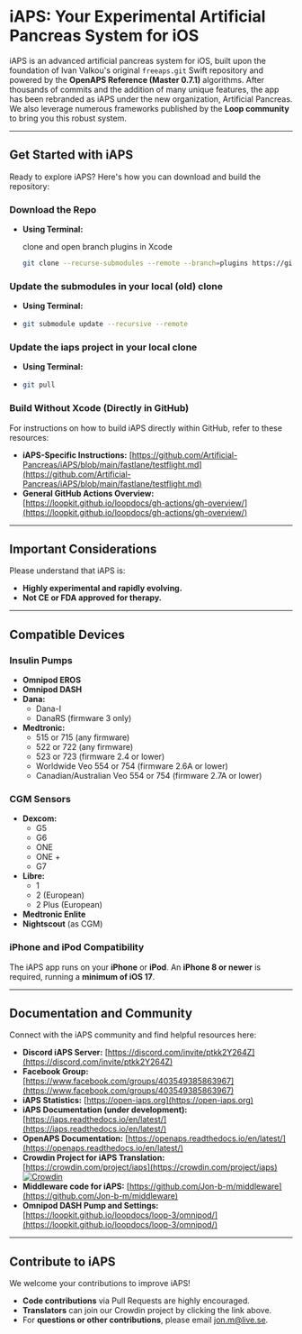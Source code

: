 # iAPS: Your Experimental Artificial Pancreas System for iOS

iAPS is an advanced artificial pancreas system for iOS, built upon the foundation of Ivan Valkou's original `freeaps.git` Swift repository and powered by the **OpenAPS Reference (Master 0.7.1)** algorithms. After thousands of commits and the addition of many unique features, the app has been rebranded as iAPS under the new organization, Artificial Pancreas. We also leverage numerous frameworks published by the **Loop community** to bring you this robust system.

-----

## Get Started with iAPS

Ready to explore iAPS? Here's how you can download and build the repository:

### Download the Repo

  * **Using Terminal:**

    clone and open branch plugins in Xcode
    ```bash
    git clone --recurse-submodules --remote --branch=plugins https://github.com/artificial-pancreas/iaps.git && cd iaps && xed .
    ```
### Update the submodules in your local (old) clone 

  * **Using Terminal:**
  * 
    ```bash
    git submodule update --recursive --remote
    ```

### Update the iaps project in your local clone 

  * **Using Terminal:**
  * 
    ```bash
    git pull
    ```
  
### Build Without Xcode (Directly in GitHub)

For instructions on how to build iAPS directly within GitHub, refer to these resources:

  * **iAPS-Specific Instructions:** [https://github.com/Artificial-Pancreas/iAPS/blob/main/fastlane/testflight.md](https://github.com/Artificial-Pancreas/iAPS/blob/main/fastlane/testflight.md)
  * **General GitHub Actions Overview:** [https://loopkit.github.io/loopdocs/gh-actions/gh-overview/](https://loopkit.github.io/loopdocs/gh-actions/gh-overview/)

-----

## Important Considerations

Please understand that iAPS is:

  * **Highly experimental and rapidly evolving.**
  * **Not CE or FDA approved for therapy.**

-----

## Compatible Devices

### Insulin Pumps

  * **Omnipod EROS**
  * **Omnipod DASH**
  * **Dana:**
      * Dana-I
      * DanaRS (firmware 3 only)
  * **Medtronic:**
      * 515 or 715 (any firmware)
      * 522 or 722 (any firmware)
      * 523 or 723 (firmware 2.4 or lower)
      * Worldwide Veo 554 or 754 (firmware 2.6A or lower)
      * Canadian/Australian Veo 554 or 754 (firmware 2.7A or lower)

### CGM Sensors

  * **Dexcom:**
      * G5
      * G6
      * ONE
      * ONE +
      * G7
  * **Libre:**
      * 1
      * 2 (European)
      * 2 Plus (European)
  * **Medtronic Enlite**
  * **Nightscout** (as CGM)

### iPhone and iPod Compatibility

The iAPS app runs on your **iPhone** or **iPod**. An **iPhone 8 or newer** is required, running a **minimum of iOS 17**.

-----

## Documentation and Community

Connect with the iAPS community and find helpful resources here:

  * **Discord iAPS Server:** [https://discord.com/invite/ptkk2Y264Z](https://discord.com/invite/ptkk2Y264Z)
  * **Facebook Group:** [https://www.facebook.com/groups/403549385863967](https://www.facebook.com/groups/403549385863967)
  * **iAPS Statistics:** [https://open-iaps.org](https://open-iaps.org)
  * **iAPS Documentation (under development):** [https://iaps.readthedocs.io/en/latest/](https://iaps.readthedocs.io/en/latest/)
  * **OpenAPS Documentation:** [https://openaps.readthedocs.io/en/latest/](https://openaps.readthedocs.io/en/latest/)
  * **Crowdin Project for iAPS Translation:** [https://crowdin.com/project/iaps](https://crowdin.com/project/iaps)
    [](https://crowdin.com/project/iaps) [![Crowdin](https://badges.crowdin.net/iaps/localized.svg)](https://crowdin.com/project/iaps)
  * **Middleware code for iAPS:** [https://github.com/Jon-b-m/middleware](https://github.com/Jon-b-m/middleware)
  * **Omnipod DASH Pump and Settings:** [https://loopkit.github.io/loopdocs/loop-3/omnipod/](https://loopkit.github.io/loopdocs/loop-3/omnipod/)

-----

## Contribute to iAPS

We welcome your contributions to improve iAPS\!

  * **Code contributions** via Pull Requests are highly encouraged.
  * **Translators** can join our Crowdin project by clicking the link above.
  * For **questions or other contributions**, please email jon.m@live.se.

